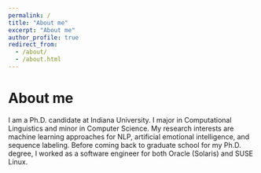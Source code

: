 ```yaml
---
permalink: /
title: "About me"
excerpt: "About me"
author_profile: true
redirect_from: 
  - /about/
  - /about.html
---
```


About me
======
I am a Ph.D. candidate at Indiana University. I major in Computational Linguistics and minor in Computer Science. My research interests are machine learning approaches for NLP, artificial emotional intelligence, and sequence labeling. Before coming back to graduate school for my Ph.D. degree, I worked as a software engineer for both Oracle (Solaris) and SUSE Linux. 